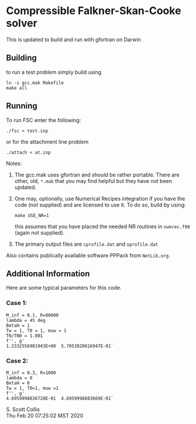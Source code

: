 # Compressible Falkner-Skan-Cooke solver

This is updated to build and run with gfortran on Darwin

## Building

to run a test problem simply build using

    ln -s gcc.mak Makefile
    make all

## Running

To run FSC enter the following:

    ./fsc < test.inp

or for the attachment line problem

    ./attach < at.inp

Notes:

1. The gcc.mak uses gfortran and should be rather
   portable.  There are other, old, `*.mak` that you
   may find helpful but they have not been updated.
2. One may, optionally, use Numerical Recipes integration
   if you have the code (not supplied) and are 
   licensed to use it. To do so, build by using:

   `make USE_NR=1`

   this assumes that you have placed the needed NR
   routines in `numrec.f90` (again not supplied).
3. The primary output files are `cprofile.dat` and
   `sprofile.dat`

Also contains publically available software PPPack
from `NetLib.org`.

## Additional Information

Here are some typical parameters for this code.

### Case 1:
    M_inf = 0.1, R=80000
    lambda = 45 deg
    BetaH = 1
    Tw = 1, T0 = 1, muw = 1
    T0/TN0 = 1.001
    f'', g'
    1.2332556981943E+00  5.7053820816947E-01`

### Case 2:
    M_inf = 0.3, R=1000
    lambda = 0
    BetaH = 0
    Tw = 1, T0=1, muw =1
    f'', g'
    4.6959998836720E-01  4.6959998883669E-01`

S. Scott Collis \
Thu Feb 20 07:25:02 MST 2020
